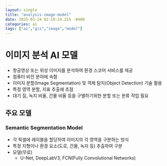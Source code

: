 ```yaml
---
layout: single
title: "analysis-image-model"
date: 2025-03-24 02:19:14.215 -0400
categories: ai
tags: ["ai","gis","image","model"]
---
```


# 이미지 분석 AI 모델

- 항공영상 또는 위성 이미지를 분석하여 환경 스코어 서비스를 제공
- 컴퓨터 비전 분야에 속함
- 이미지 분할(Image Segmentation) 및 객체 탐지(Object Detection) 기술 활용
- 특정 영역 분할, 지표 추출에 초점
- 대기 질, 녹지 비율, 건물 비율 등을 구별하기위한 분할 또는 분류 작업 필요

## 주요 모델

### Semantic Segmentation Model

- 각 픽셀에 레이블을 할당하여 이미지의 각 영역을 구분하는 방식
- 특정 지형이나 환경 요소(도로, 건물, 녹지 등) 추출하여 구분
- 모델(무료)
  - U-Net, DeepLabV3, FCN(Fully Convolutional Networks)